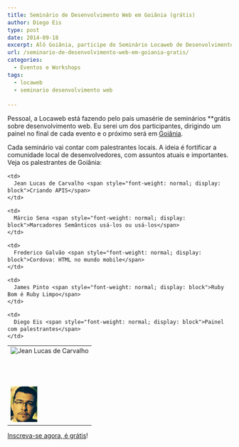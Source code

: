 ```yaml
---
title: Seminário de Desenvolvimento Web em Goiânia (grátis)
author: Diego Eis
type: post
date: 2014-09-18
excerpt: Alô Goiânia, participe do Seminário Locaweb de Desenvolvimento!
url: /seminario-de-desenvolvimento-web-em-goiania-gratis/
categories:
  - Eventos e Workshops
tags:
  - locaweb
  - seminario desenvolvimento web

---
```

Pessoal, a Locaweb está fazendo pelo país umasérie de seminários **grátis</strog> sobre desenvolvimento web</a>. Eu serei um dos participantes, dirigindo um painel no final de cada evento e o próximo será em [Goiânia][1].</p> 

Cada seminário vai contar com palestrantes locais. A ideia é fortificar a comunidade local de desenvolvedores, com assuntos atuais e importantes. Veja os palestrantes de Goiânia:

<table>
  <tr>
    <td>
      <img src="http://eventos.locaweb.com.br/files/2014/08/jean_lucas_dev_goi%C3%A2nia_op%C3%A7%C3%A3o2-60x80.jpg" alt="Jean Lucas de Carvalho" />
    </td>
    
    <td>
      Jean Lucas de Carvalho <span style="font-weight: normal; display: block">Criando APIS</span>
    </td>
  </tr>
  
  <tr>
    <td>
      <img src="http://eventos.locaweb.com.br/files/2014/08/ma%CC%81rcio_sena_dev_goi%C3%A2nia-60x80.jpg" alt="" />
    </td>
    
    <td>
      Márcio Sena <span style="font-weight: normal; display: block">Marcadores Semânticos usá-los ou usá-los</span>
    </td>
  </tr>
  
  <tr>
    <td>
      <img src="http://eventos.locaweb.com.br/files/2014/08/frederico_galv%C3%A3o_dev_goi%C3%A2nia-60x80.jpg" alt="" />
    </td>
    
    <td>
      Frederico Galvão <span style="font-weight: normal; display: block">Cordova: HTML no mundo mobile</span>
    </td>
  </tr>
  
  <tr>
    <td>
      <img src="http://eventos.locaweb.com.br/files/2014/08/james_pinto_dev_goi%C3%A2nia-60x80.jpg" alt="" />
    </td>
    
    <td>
      James Pinto <span style="font-weight: normal; display: block">Ruby Bom é Ruby Limpo</span>
    </td>
  </tr>
  
  <tr>
    <td>
      <img src="https://raw.githubusercontent.com/diegoeis/tableless-static-images/master/2014/09/diegoeis.jpg" />
    </td>
    
    <td>
      Diego Eis <span style="font-weight: normal; display: block">Painel com palestrantes</span>
    </td>
  </tr>
</table>

[Inscreva-se agora, é grátis][1]!

 [1]: http://bit.ly/lwgoiania2014